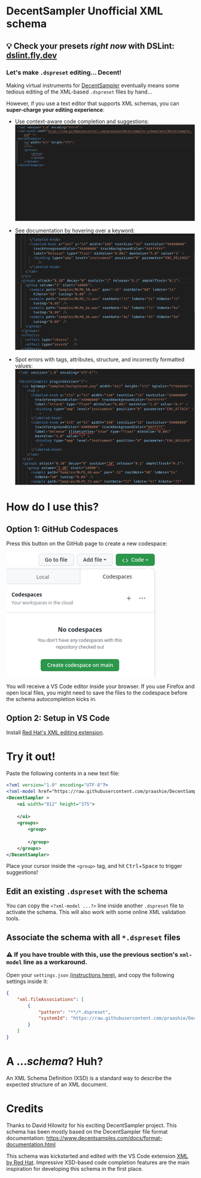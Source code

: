 

# DecentSampler Unofficial XML schema
## :bulb: Check your presets _right now_ with DSLint: [dslint.fly.dev](https://dslint.fly.dev/)
### Let's make `.dspreset` editing... **Decent**!

Making virtual instruments for [DecentSampler](https://www.decentsamples.com/product/decent-sampler-plugin/) eventually means some tedious editing of the XML-based `.dspreset` files by hand...

However, if you use a text editor that supports XML schemas, you can **super-charge your editing experience**:

* Use context-aware code completion and suggestions: ![Code completion screencast](images/demo_completion.gif)

* See documentation by hovering over a keyword: ![Code completion screencast](images/demo_hover_doc.gif)

* Spot errors with tags, attributes, structure, and incorrectly formatted values: ![Code completion screencast](images/demo_errors.gif)

# How do I use this?

## Option 1: GitHub Codespaces

Press this button on the GitHub page to create a new codespace:

![GitHub Codespace creation button](images/create_codespace_button.png)

You will receive a VS Code editor inside your browser.
If you use Firefox and open local files, you might need to save the files to the codespace before the schema autocompletion kicks in.

## Option 2: Setup in VS Code

Install [Red Hat's XML editing extension](https://marketplace.visualstudio.com/items?itemName=redhat.vscode-xml).

# Try it out!

Paste the following contents in a new text file:
```xml
<?xml version="1.0" encoding="UTF-8"?>
<?xml-model href="https://raw.githubusercontent.com/praashie/DecentSampler-schema/main/DecentSampler.xsd" ?>
<DecentSampler >
    <ui width="812" height="375">

    </ui>
    <groups>
        <group>

        </group>
    </groups>
</DecentSampler>
```
Place your cursor inside the `<group>` tag, and hit <kbd>Ctrl</kbd>+<kbd>Space</kbd> to trigger suggestions!

## Edit an existing `.dspreset` with the schema

You can copy the `<?xml-model ...?>` line inside another `.dspreset` file to activate the schema.
This will also work with some online XML validation tools.

## Associate the schema with all `*.dspreset` files

### :warning: If you have trouble with this, use the previous section's `xml-model` line as a workaround.

Open your `settings.json` [(instructions here)](https://stackoverflow.com/a/65909052), and copy the following settings inside it:

```json
{
    "xml.fileAssociations": [
        {
            "pattern": "**/*.dspreset",
            "systemId": "https://raw.githubusercontent.com/praashie/DecentSampler-schema/main/DecentSampler.xsd"
        }
    ]
}
```

# A ...*schema*? Huh?

An XML Schema Definition (XSD) is a standard way to describe the expected structure of an XML document.

# Credits

Thanks to David Hilowitz for his exciting DecentSampler project.
This schema has been mostly based on the DecentSampler file format documentation: https://www.decentsamples.com/docs/format-documentation.html

This schema was kickstarted and edited with the VS Code extension [XML by Red Hat](https://marketplace.visualstudio.com/items?itemName=redhat.vscode-xml).
Impressive XSD-based code completion features are the main inspiration for developing this schema in the first place.